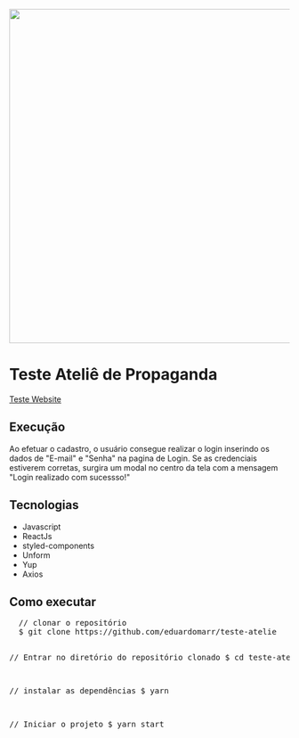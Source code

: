 <p align="center">
  <img src="https://user-images.githubusercontent.com/24718475/108456148-66a46f00-724e-11eb-9c45-3a970d3892db.png" width=800 height=600>
</p>

<h1>Teste Ateliê de Propaganda</h1>

<a href="https://em-testeatelie.netlify.app/">Teste Website</a>

<h2>Execução</h2>
  <p>
    Ao efetuar o cadastro, o usuário consegue realizar o login inserindo os dados de "E-mail" e "Senha" na pagina de Login.
    Se as credenciais estiverem corretas, surgira um modal no centro da tela com a mensagem "Login realizado com sucessso!"
  </p>

<h2>Tecnologias</h2>
<ul>
  <li>Javascript</li>
  <li>ReactJs</li>
  <li>styled-components</li>
  <li>Unform</li>
  <li>Yup</li>
  <li>Axios</li>
</ul>

<h2>Como executar</h2>
<pre>
  // clonar o repositório
  $ git clone https://github.com/eduardomarr/teste-atelie
  
  // Entrar no diretório do repositório clonado
  $ cd teste-atelie

  // instalar as dependências
  $ yarn

  // Iniciar o projeto
  $ yarn start
</pre>

